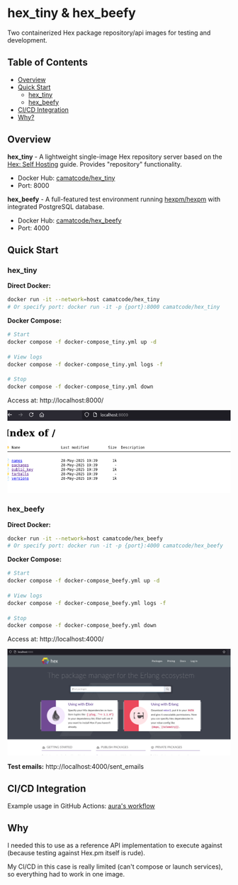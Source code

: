 # hex_tiny & hex_beefy

Two containerized Hex package repository/api images for testing and development.

## Table of Contents

- [Overview](#overview)
- [Quick Start](#quick-start)
  - [hex_tiny](#hex_tiny)
  - [hex_beefy](#hex_beefy)
- [CI/CD Integration](#cicd-integration)
- [Why?](#why)

## Overview

**hex_tiny** - A lightweight single-image Hex repository server based on the [Hex: Self Hosting](https://hex.pm/docs/self-hosting) guide. Provides "repository" functionality.
- Docker Hub: [camatcode/hex_tiny](https://hub.docker.com/r/camatcode/hex_tiny)
- Port: 8000

**hex_beefy** - A full-featured test environment running [hexpm/hexpm](https://github.com/hexpm/hexpm/tree/main) with integrated PostgreSQL database.
- Docker Hub: [camatcode/hex_beefy](https://hub.docker.com/r/camatcode/hex_beefy)  
- Port: 4000

## Quick Start

### hex_tiny

**Direct Docker:**
```bash
docker run -it --network=host camatcode/hex_tiny
# Or specify port: docker run -it -p {port}:8000 camatcode/hex_tiny
```

**Docker Compose:**
```bash
# Start
docker compose -f docker-compose_tiny.yml up -d

# View logs
docker compose -f docker-compose_tiny.yml logs -f

# Stop
docker compose -f docker-compose_tiny.yml down
```

Access at: http://localhost:8000/

![hex_tiny interface](tiny_screen.png)

### hex_beefy

**Direct Docker:**
```bash
docker run -it --network=host camatcode/hex_beefy
# Or specify port: docker run -it -p {port}:4000 camatcode/hex_beefy
```

**Docker Compose:**
```bash
# Start
docker compose -f docker-compose_beefy.yml up -d

# View logs
docker compose -f docker-compose_beefy.yml logs -f

# Stop
docker compose -f docker-compose_beefy.yml down
```

Access at: http://localhost:4000/

![hex_beefy interface](beefy_screen.png)

**Test emails:** http://localhost:4000/sent_emails

## CI/CD Integration

Example usage in GitHub Actions: [aura's workflow](https://github.com/camatcode/aura/blob/main/.github/workflows/ci.yml#L27)

## Why

I needed this to use as a reference API implementation to execute against (because testing against Hex.pm itself is rude).

My CI/CD in this case is really limited (can't compose or launch services), so everything had to work in one image.
